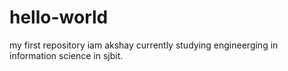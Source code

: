 # hello-world
my first repository
iam akshay currently studying engineerging in information science in sjbit.
